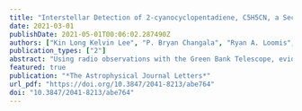 ```yaml
---
title: "Interstellar Detection of 2-cyanocyclopentadiene, C5H5CN, a Second Five-membered Ring toward TMC-1"
date: 2021-03-01
publishDate: 2021-05-01T00:06:02.287490Z
authors: ["Kin Long Kelvin Lee", "P. Bryan Changala", "Ryan A. Loomis", "Andrew M. Burkhardt", "Ci Xue", "Martin A. Cordiner", "Steven B. Charnley", "Michael C. McCarthy", "Brett A. McGuire"]
publication_types: ["2"]
abstract: "Using radio observations with the Green Bank Telescope, evidence has now been found for a second five-membered ring in the dense cloud Taurus Molecular Cloud-1 (TMC-1). Based on additional observations of an ongoing, large-scale, high-sensitivity spectral line survey (GOTHAM) at centimeter wavelengths toward this source, we have used a combination of spectral stacking, Markov Chain Monte Carlo (MCMC), and matched filtering techniques to detect 2-cyanocyclopentadiene, a low-lying isomer of 1-cyanocyclopentadiene, which was recently discovered there by the same methods. The new observational data also yield a considerably improved detection significance for the more stable isomer and evidence for several individual transitions between 23–32 GHz. Through our MCMC analysis, we derive cospatial, total column densities of 8.3 × 1011 and 1.9 × 1011 cm−2 for 1- and 2-cyanocyclopentadiene, respectively, corresponding to a ratio of ∼4.4 favoring the former. The derived abundance ratios point toward a common formation pathway—most likely being cyanation of cyclopentadiene by analogy to benzonitrile."
featured: true 
publication: "*The Astrophysical Journal Letters*"
url_pdf: "https://doi.org/10.3847/2041-8213/abe764"
doi: "10.3847/2041-8213/abe764"
---
```


